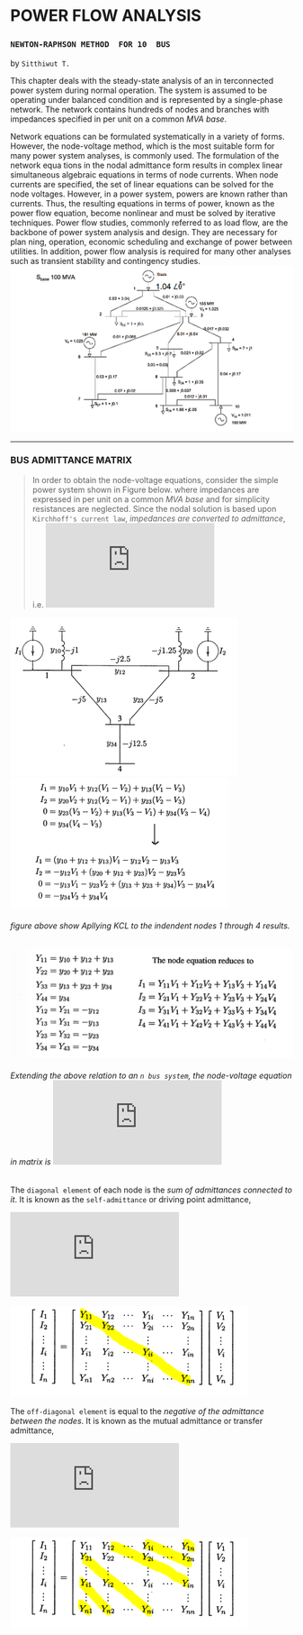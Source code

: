 # POWER	FLOW ANALYSIS
### `NEWTON-RAPHSON	METHOD	FOR	10	BUS`

by `Sitthiwut T.`

This chapter deals with the steady-state analysis of an in terconnected power system during normal operation. The system is assumed to be operating under balanced condition and is represented by a single-phase network. The network contains hundreds of nodes and branches with impedances specified in per unit on a common *MVA base*.

Network equations can be formulated systematically in a variety of forms. However, the node-voltage method, which is the most suitable form for many power system analyses, is commonly used. The formulation of the network equa tions in the nodal admittance form results in complex linear simultaneous algebraic equations in terms of node currents. When node currents are specified, the set of linear equations can be solved for the node voltages. However, in a power system, powers are known rather than currents. Thus, the resulting equations in terms of power, known as the power flow equation, become nonlinear and must be solved by iterative techniques. Power flow studies, commonly referred to as load flow, are the backbone of power system analysis and design. They are necessary for plan ning, operation, economic scheduling and exchange of power between utilities. In addition, power flow analysis is required for many other analyses such as transient stability and contingency studies.
![](figures/diagram_10bus.png)
_ _ _ _
### BUS ADMITTANCE MATRIX
> In order to obtain the node-voltage equations, consider the simple power system shown in Figure below. where impedances are expressed in per unit on a common *MVA base* and   for simplicity resistances are neglected. Since the nodal solution is based upon `Kirchhoff's current law`, *impedances are converted to admittance*, i.e.
![](https://latex.codecogs.com/gif.latex?%5Cdpi%7B80%7D%20%5Cbg_white%20%5Cfn_jvn%20y_%7Bij%7D%3D%5Cfrac%7B1%7D%7Bz_%7Bij%7D%7D%3D%5Cfrac%7B1%7D%7Br_%7Bij%7D&plus;jx_%7Bij%7D%7D)

![](figures/impedance_diagram.PNG) ![](figures/KVL.PNG) 
###### figure above show Apllying KCL to the indendent nodes 1 through 4 results.

![](figures/node_equation.PNG)
###### Extending the above relation to an *`n bus system`*, the node-voltage equation in matrix is ![](https://latex.codecogs.com/gif.latex?%5Cdpi%7B100%7D%20%5Cbg_white%20%5Cfn_jvn%20I_%7Bbus%7D%3DY_%7Bbus%7D%5Ccdot%20V_%7Bbus%7D)

The `diagonal element` of each node is the *sum of admittances connected to it*. It is known as the `self-admittance` or driving point admittance,

![](https://latex.codecogs.com/gif.latex?%5Cdpi%7B100%7D%20%5Cbg_white%20%5Cfn_jvn%20Y_%7Bii%7D%3D%5Csum_%7Bj%3D0%7D%5E%7Bn%7Dy_%7Bij%7D%20%5Ccdots%20j%5Cneq%20i)

![](figures/diagonal.PNG)

The `off-diagonal element` is equal to the *negative of the admittance between the nodes*. It is known as the mutual admittance or transfer admittance,

![](https://latex.codecogs.com/gif.latex?%5Cdpi%7B100%7D%20%5Cbg_white%20%5Cfn_jvn%20Y_%7Bij%7D%3DY_%7Bji%7D%3D-y_%7Bij%7D)

![](figures/off_diagonal.PNG)
